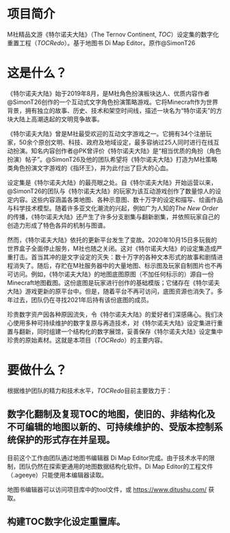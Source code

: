 # 项目简介
M社精品文游《特尔诺夫大陆》（The Ternov Continent, *TOC*）设定集的数字化重置工程（*TOCRedo*）。基于地图书 Di Map Editor。原作@SimonT26
# 这是什么？
《特尔诺夫大陆》始于2019年8月，是M社角色扮演板块达人、优质内容作者@SimonT26创作的一个互动式文字角色扮演策略游戏。它将Minecraft作为世界背景，拥有独立的故事、历史、技术和架空时间线，描述一块名为“特尔诺夫”的方块大陆上高潮迭起的文明竞争故事。<br>

《特尔诺夫大陆》曾是M社最受欢迎的互动文字游戏之一。它拥有34个注册玩家，50余个原创文明、科技、政府及地域设定，最多容纳过25人同时进行在线互动扮演。知名内容创作者@PK曾评价《特尔诺夫大陆》是“相当优质的角扮（角色扮演）帖子”。@SimonT26及他的团队希望将《特尔诺夫大陆》打造为M社策略类角色扮演文字游戏的《指环王》，并为此付出了巨大的心血。<br>

设定集是《特尔诺夫大陆》的最亮眼之处。自《特尔诺夫大陆》开始运营以来，@SimonT26的团队与《特尔诺夫大陆》的玩家为该互动游戏创作了数量惊人的设定内容。这些内容涵盖各类地图、各种示意图、数十万字的设定和描写、绘画作品与科学技术模型。随着许多亚文化潮流的兴起，例如广为人知的*The New Order*的传播，《特尔诺夫大陆》还产生了许多分支剧集与翻新剧集，并依照玩家自己的创造力形成了特色各异的机制与图谱。<br>

然而，《特尔诺夫大陆》依托的更新平台发生了变故。2020年10月15日多玩我的世界盒子全面停止服务，M社也随之关闭。这对《特尔诺夫大陆》的设定集造成严重打击。首当其冲的是文字设定的灭失：数十万字的各种文本形式的故事和剧情进程消失了。随后，存贮在M社服务器中的大量地图、标示图及玩家自制图片也不再可访问。例如，《特尔诺夫大陆》的地图底图原图（不加任何标示的）源自一份Minecraft地图截图。这份底图是玩家进行创作的基础模版；它储存在《特尔诺夫大陆》游戏更新的原平台中。但是，随着平台不再可访问，底图资源也消失了。多年过去，团队仍在寻找2021年后持有该份底图的成员。<br>

珍贵数字资产因各种原因流失，令《特尔诺夫大陆》的爱好者们深感痛心。我们决心使用多种可持续维护的数字复原与再造技术，对《特尔诺夫大陆》设定集进行重置与翻新，同时组建一个结构化的数字展馆，妥善保存《特尔诺夫大陆》设定集中珍贵的原始素材。这就是本项目（*TOCRedo*）的主要内容。<br>
# 要做什么？
根据维护团队的精力和技术水平，*TOCRedo*目前主要致力于：<br>

## 数字化翻制及复现TOC的地图，使旧的、非结构化及不可编辑的地图以新的、可持续维护的、受版本控制系统保护的形式存在并呈现。

目前这个工作由团队通过地图书编辑器 Di Map Editor完成。由于技术水平的限制，团队仍然在探索更通用的地图数据结构化软件。Di Map Editor的工程文件（.ageeye）只能使用本编辑器读取。<br>

地图书编辑器可以访问项目库中的tool文件，或 https://www.ditushu.com/ 获取。<br>

## 构建TOC数字化设定重置库。


